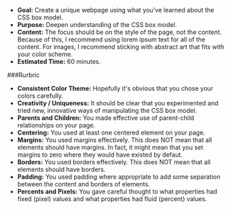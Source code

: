* **Goal:** Create a unique webpage using what you've learned about the CSS box model.
* **Purpose:** Deepen understanding of the CSS box model.
* **Content:** The focus should be on the style of the page, not the content. Because of this, I recommend using lorem ipsum text for all of the content. For images, I recommend sticking with abstract art that fits with your color scheme.
* **Estimated Time:** 60 minutes.

###Rurbric

* **Consistent Color Theme:** Hopefully it's obvious that you chose your colors carefully.
* **Creativity / Uniqueness:** It should be clear that you experimented and tried new, innovative ways of manipulating the CSS box model.
* **Parents and Children:** You made effective use of parent-child relationships on your page.
* **Centering:** You used at least one centered element on your page.
* **Margins:** You used margins effectively. This does NOT mean that all elements should have margins. In fact, it might mean that you set margins to zero where they would have existed by defaut.
* **Borders:** You used borders effectively. This does NOT mean that all elements should have borders.
* **Padding:** You used padding where appropriate to add some separation between the content and borders of elements.
* **Percents and Pixels:** You gave careful thought to what properties had fixed (pixel) values and what properties had fluid (percent) values.

